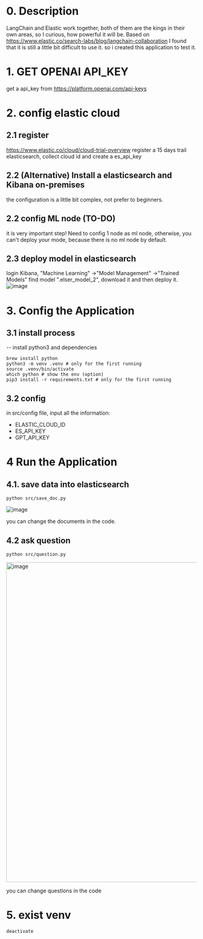 # 0. Description
LangChain and Elastic work together, both of them are the kings in their own areas, so I curious, how powerful it will be. Based on https://www.elastic.co/search-labs/blog/langchain-collaboration
I found that it is still a little bit difficult to use it. so i created this application to test it. 
# 1. GET OPENAI API_KEY
get a api_key from https://platform.openai.com/api-keys

# 2. config elastic cloud
## 2.1 register
https://www.elastic.co/cloud/cloud-trial-overview
register a 15 days trail elasticsearch, collect cloud id and create a es_api_key
## 2.2 (Alternative) Install a elasticsearch and Kibana on-premises
the configuration is a little bit complex, not prefer to beginners.
## 2.2 config ML node (TO-DO)
it is very important step! Need to config 1 node as ml node, otherwise, you can't deploy your mode, because there is no ml node by default. 
## 2.3 deploy model in elasticsearch
login Kibana,
"Machine Learning" ->"Model Management" ->"Trained Models"
find model ".elser_model_2", download it and then deploy it.
![image](https://github.com/pointearth/elastic_llm/assets/1859919/7baf5d19-ad82-4052-944d-ef24b2567f41)

# 3. Config the Application
## 3.1 install process
-- install python3 and dependencies
```
brew install python
python3 -m venv .venv # only for the first running
source .venv/bin/activate
which python # show the env (option)
pip3 install -r requirements.txt # only for the first running
```
## 3.2 config
in src/config file, input all the information:
- ELASTIC_CLOUD_ID
- ES_API_KEY
- GPT_API_KEY
  
# 4 Run the Application
## 4.1. save data into elasticsearch
```
python src/save_doc.py
```
![image](https://github.com/pointearth/elastic_llm/assets/1859919/cb0e03b5-5d60-4902-86ce-385944f4fcb4)

you can change the documents in the code.
## 4.2 ask question
```
python src/question.py
```
<img width="844" alt="image" src="https://github.com/pointearth/elastic_llm/assets/1859919/db02be15-ac88-4411-adce-7fd11a5e9e09">

you can change questions in the code
# 5. exist venv
```
deactivate
```

